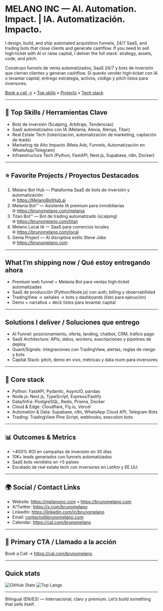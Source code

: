 # MELANO INC — AI. Automation. Impact. | IA. Automatización. Impacto.
I design, build, and ship automated acquisition funnels, 24/7 SaaS, and trading bots that close clients and generate cashflow. If you need to sell high‑ticket with AI or raise capital, I deliver the full stack: strategy, assets, code, and pitch.

Construyo funnels de venta automatizados, SaaS 24/7 y bots de inversión que cierran clientes y generan cashflow. Si querés vender high‑ticket con IA o levantar capital, entrego estrategia, activos, código y pitch listos para inversores.

[Book a call →](https://cal.com/brunomelano) • [Top skills](#-top-skills--herramientas-clave) • [Projects](#-favorite-projects--proyectos-destacados) • [Tech stack](#-core-stack)

---

## 🚀 Top Skills / Herramientas Clave
- Bots de inversión (Scalping, Arbitraje, Tendencias)
- SaaS automatizados con IA (Melania, Alexia, Alenya, Titan)
- Real Estate Tech (tokenización, automatización de marketing, captación de leads)
- Marketing de Alto Impacto (Meta Ads, Funnels, Automatización en WhatsApp/Telegram)
- Infraestructura Tech (Python, FastAPI, Next.js, Supabase, n8n, Docker)

---

## ⭐ Favorite Projects / Proyectos Destacados
1. Melano Bot Hub — Plataforma SaaS de bots de inversión y automatización  
   🌐 https://MelanoBotHub.ai
2. Melania Bot™ — Asistente IA premium para inmobiliarias  
   🌐 https://brunomelano.com/melania
3. Titan Bot™ — Bot de trading automatizado (scalping)  
   🌐 https://brunomelano.com/titan
4. Melano Local IA — SaaS para comercios locales  
   🌐 https://brunomelano.com/local
5. Genia Project — AI disruptiva estilo Steve Jobs  
   🌐 https://brunomelano.com

---

## What I’m shipping now / Qué estoy entregando ahora
- Premium web funnel + Melania Bot para ventas high‑ticket automatizadas
- SaaS de producción (Python/Node.js) con auth, billing y observabilidad
- TradingView → señales → bots y dashboards (listo para ejecución)
- Demo + narrativa + deck listos para levantar capital

---

## Solutions I deliver / Soluciones que entrego
- AI Funnel: posicionamiento, oferta, landing, chatbot, CRM, tráfico pago
- SaaS Architecture: APIs, datos, workers, suscripciones y pipelines de deploy
- Quant/Signals: integraciones con TradingView, alertas, reglas de riesgo y bots
- Capital Stack: pitch, demo en vivo, métricas y data room para inversores

---

## 🧠 Core stack
- Python: FastAPI, Pydantic, AsyncIO, pandas
- Node.js: Next.js, TypeScript, Express/Fastify
- Data/Infra: PostgreSQL, Redis, Prisma, Docker
- Cloud & Edge: Cloudflare, Fly.io, Vercel
- Automation & Data: Supabase, n8n, WhatsApp Cloud API, Telegram Bots
- Trading: TradingView Pine Script, webhooks, execution bots

---

## 📊 Outcomes & Metrics
- +400% ROI en campañas de inversión en 30 días
- 10K+ leads generados con funnels automatizados
- SaaS bots vendidos en +5 países
- Escalado de real estate tech con inversores en LatAm y EE.UU.

---

## 🌍 Social / Contact Links
- Website: https://melanoinc.com • https://brunomelano.com
- X/Twitter: https://x.com/brunomelano
- LinkedIn: https://linkedin.com/in/brunomelano
- Email: contacto@brunomelano.com
- Calendar: https://cal.com/brunomelano

---

## 🎯 Primary CTA / Llamado a la acción
Book a Call → https://cal.com/brunomelano

---

## Quick stats
![GitHub Stats](https://github-readme-stats.vercel.app/api?username=MELANOINC&show_icons=true&theme=transparent)
![Top Langs](https://github-readme-stats.vercel.app/api/top-langs/?username=MELANOINC&layout=compact&theme=transparent)

---

Bilingual (EN/ES) — internacional, claro y premium. Let’s build something that sells itself.
